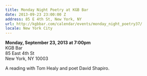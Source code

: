 ```yaml
---
title: Monday Night Poetry at KGB Bar
date: 2013-09-23 23:00:00 Z
address: 85 E 4th St, New York, NY
url: http://kgbbar.com/calendar/events/monday_night_poetry37/
locale: New York City
---
```


**Monday, September 23, 2013 at 7:00pm**  
KGB Bar  
85 East 4th St  
New York, NY 10003

A reading with Tom Healy and poet David Shapiro.

